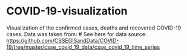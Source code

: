 # COVID-19-visualization
Visualization of the confirmed cases, deaths and recovered COVID-19 cases. Data was taken from:  # See here for data source: https://github.com/CSSEGISandData/COVID-19/tree/master/csse_covid_19_data/csse_covid_19_time_series
